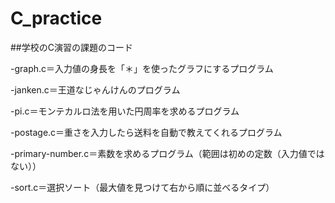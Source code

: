 # C_practice

##学校のC演習の課題のコード

-graph.c＝入力値の身長を「＊」を使ったグラフにするプログラム

-janken.c＝王道なじゃんけんのプログラム

-pi.c＝モンテカルロ法を用いた円周率を求めるプログラム

-postage.c＝重さを入力したら送料を自動で教えてくれるプログラム

-primary-number.c＝素数を求めるプログラム（範囲は初めの定数（入力値ではない））

-sort.c＝選択ソート（最大値を見つけて右から順に並べるタイプ）
